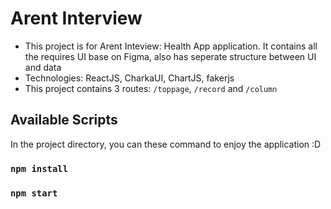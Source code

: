 # Arent Interview

- This project is for Arent Inteview: Health App application. It contains all the requires UI base on Figma, also has seperate structure between UI and data
- Technologies: ReactJS, CharkaUI, ChartJS, fakerjs
- This project contains 3 routes: `/toppage`, `/record` and `/column`

## Available Scripts

In the project directory, you can these command to enjoy the application :D

### `npm install`

### `npm start`
